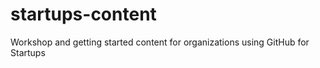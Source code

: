 # startups-content
Workshop and getting started content for organizations using GitHub for Startups
